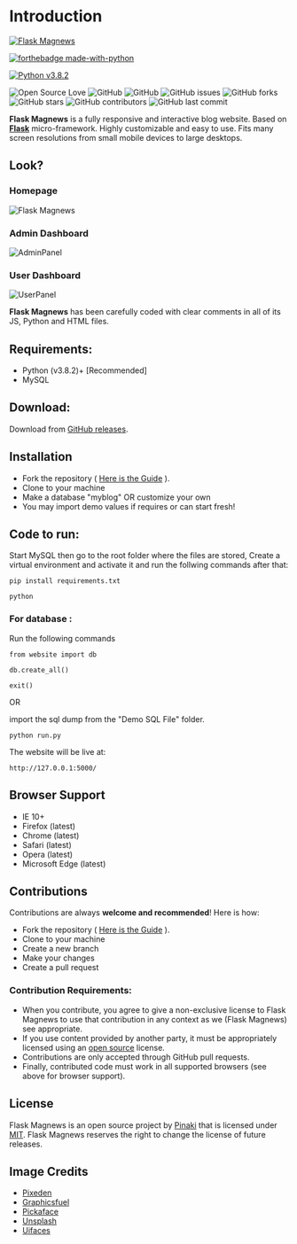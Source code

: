 # Introduction

[![Flask Magnews](https://img.shields.io/badge/Flask%20Magnews-v1.0.0-orange.svg)](https://shields.io/)

[![forthebadge made-with-python](http://ForTheBadge.com/images/badges/made-with-python.svg)](https://www.python.org/)

[![Python v3.8.2](https://img.shields.io/badge/Python-v3.8.2-g.svg)](https://shields.io/)

![Open Source Love](https://badges.frapsoft.com/os/v1/open-source.svg?v=103) ![GitHub](https://img.shields.io/github/license/pinakipb2/advanced-flask-magnews-website?label=License)  ![GitHub](https://img.shields.io/github/languages/code-size/pinakipb2/advanced-flask-magnews-website?label=Code%20Size) ![GitHub issues](https://img.shields.io/github/issues/pinakipb2/advanced-flask-magnews-website?label=Issues) ![GitHub forks](https://img.shields.io/github/forks/pinakipb2/advanced-flask-magnews-website?label=Forks) ![GitHub stars](https://img.shields.io/github/stars/pinakipb2/advanced-flask-magnews-website?label=Stars) ![GitHub contributors](https://img.shields.io/github/contributors/pinakipb2/advanced-flask-magnews-website?lable=Contributors) ![GitHub last commit](https://img.shields.io/github/last-commit/pinakipb2/advanced-flask-magnews-website?label=Last%20Commit)

**Flask Magnews** is a fully responsive and interactive blog website. Based on **[Flask](https://flask.palletsprojects.com/en/1.1.x/)** micro-framework.
Highly customizable and easy to use. Fits many screen resolutions from small mobile devices to large desktops.


## Look?
### Homepage
![Flask Magnews](https://user-images.githubusercontent.com/48859773/89181685-d7858180-d5b1-11ea-8789-b244b7a40d35.png)
### Admin Dashboard
![AdminPanel](https://user-images.githubusercontent.com/48859773/89181824-1287b500-d5b2-11ea-8078-c528ec50afbb.png)
### User Dashboard
![UserPanel](https://user-images.githubusercontent.com/48859773/89181781-fe43b800-d5b1-11ea-9c1d-6c7f291a53c3.png)


**Flask Magnews** has been carefully coded with clear comments in all of its JS, Python and HTML files.
## Requirements:
- Python (v3.8.2)+  [Recommended]
- MySQL
## Download:

Download from [GitHub releases](https://github.com/pinakipb2/advanced-flask-magnews-website/releases).
## Installation
- Fork the repository ( [Here is the Guide](https://help.github.com/articles/fork-a-repo/) ).
- Clone to your machine
- Make a database "myblog" OR customize your own
- You may import demo values if requires or can start fresh!

## Code to run:
Start MySQL then go to the root folder where the files are stored, Create a virtual environment and activate it and run the follwing commands after that:
```
pip install requirements.txt
```
 ```
 python
 ```
 ### For database :
 Run the following commands
 ```
 from website import db
 ```
 ```
 db.create_all()
 ```
 ```
 exit()
 ```
 OR
 
 import the sql dump from the "Demo SQL File" folder.
 ```
 python run.py 
 ```
The website will be live at:
```
http://127.0.0.1:5000/
```
## Browser Support

- IE 10+
- Firefox (latest)
- Chrome (latest)
- Safari (latest)
- Opera (latest)
- Microsoft Edge (latest)

## Contributions

Contributions are always **welcome and recommended**! Here is how:

- Fork the repository ( [Here is the Guide](https://help.github.com/articles/fork-a-repo/) ).
- Clone to your machine
- Create a new branch
- Make your changes
- Create a pull request


### Contribution Requirements:

- When you contribute, you agree to give a non-exclusive license to Flask Magnews to use that contribution in any context as we (Flask Magnews) see appropriate.
- If you use content provided by another party, it must be appropriately licensed using an [open source](https://opensource.org/licenses) license.
- Contributions are only accepted through GitHub pull requests.
- Finally, contributed code must work in all supported browsers (see above for browser support).

## License

Flask Magnews is an open source project by [Pinaki](https://pinakipb2.blogpost.com) that is licensed under [MIT](https://opensource.org/licenses/MIT).
Flask Magnews reserves the right to change the license of future releases.

## Image Credits

- [Pixeden](http://www.pixeden.com/psd-web-elements/flat-responsive-showcase-psd)
- [Graphicsfuel](https://www.graphicsfuel.com/2013/02/13-high-resolution-blur-backgrounds/)
- [Pickaface](https://pickaface.net/)
- [Unsplash](https://unsplash.com/)
- [Uifaces](http://uifaces.com/)
